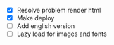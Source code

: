 - [x] Resolve problem render html
- [x] Make deploy
- [ ] Add english version
- [ ] Lazy load for images and fonts
